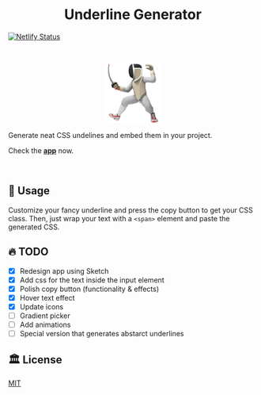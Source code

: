<h1 align='center'>
  Underline Generator
</h1>

[![Netlify Status](https://api.netlify.com/api/v1/badges/58e0540d-07b1-40cb-96e9-5922acec705f/deploy-status)](https://app.netlify.com/sites/underline-generator/deploys)

&nbsp;

<p align='center'>
  <img src="./static/fencer.png" alt="fencer emoji"/>
</p>



Generate neat CSS undelines and embed them in your project.

Check the **[app](https://underline-generator.netlify.com/)** now.

&nbsp;

## 🍻 Usage

Customize your fancy underline and press the copy button to get your CSS class.
Then, just wrap your text with a `<span>` element and paste the generated CSS. 

## 🔥 TODO

- [x] Redesign app using Sketch
- [x] Add css for the text inside the input element
- [x] Polish copy button (functionality & effects)
- [x] Hover text effect
- [x] Update icons
- [ ] Gradient picker
- [ ] Add animations
- [ ] Special version that generates abstarct underlines

## 🏛️ License

[MIT](https://opensource.org/licenses/MIT)
